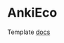 # AnkiEco

Template [docs](https://github.com/ikkz/anki-eco/tree/legacy?tab=readme-ov-file#ikkz-templates)
